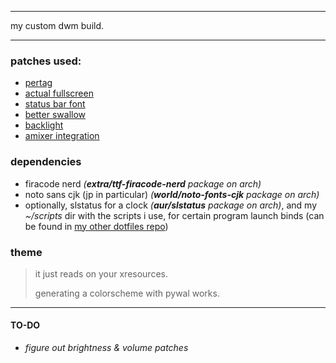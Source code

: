 ***
my custom dwm build.
***

### patches used:
+ [pertag](https://dwm.suckless.org/patches/pertag/)
+ [actual fullscreen](https://dwm.suckless.org/patches/actualfullscreen/)
+ [status bar font](https://dwm.suckless.org/patches/statusbarfont/)
+ [better swallow](https://dwm.suckless.org/patches/betterswallow/)
+ [backlight](https://dwm.suckless.org/patches/backlight/)
+ [amixer integration](https://dwm.suckless.org/patches/amixer-integration/)


### dependencies
+ firacode nerd *(**extra/ttf-firacode-nerd** package on arch)*
+ noto sans cjk (jp in particular) *(**world/noto-fonts-cjk** package on arch)*
+ optionally, slstatus for a clock *(**aur/slstatus** package on arch)*, and my *~/scripts* dir with the scripts i use, for certain program launch binds (can be found in [my other dotfiles repo](https://github.com/akai-hana/dotfiles))

### theme
> it just reads on your xresources.
> 
> generating a colorscheme with pywal works.
***

#### TO-DO
+ *figure out brightness & volume patches*
